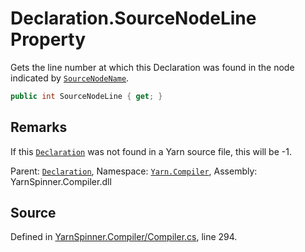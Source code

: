 # Declaration.SourceNodeLine Property

Gets the line number at which this Declaration was found in the node
indicated by [`SourceNodeName`](/api/csharp/yarn.compiler/declaration.sourcenodename.md).


```csharp
public int SourceNodeLine { get; }
```
## Remarks

If this [`Declaration`](/api/csharp/yarn.compiler/declaration.md) was not found in a Yarn
source file, this will be -1.




<div class="class-metadata">

Parent: [`Declaration`](/api/csharp/yarn.compiler/declaration.md), Namespace: [`Yarn.Compiler`](/api/csharp/yarn.compiler/README.md), Assembly: YarnSpinner.Compiler.dll
</div>

## Source
Defined in [YarnSpinner.Compiler/Compiler.cs](https://github.com/YarnSpinnerTool/YarnSpinner//blob/develop/YarnSpinner.Compiler/Compiler.cs#L294), line 294.
